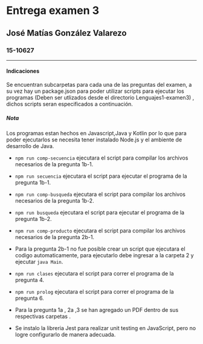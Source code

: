 # Entrega examen 3

## José Matías González Valarezo
### 15-10627

--- 

#### Indicaciones 


Se encuentran subcarpetas para cada una de las preguntas del examen, a su vez hay un package.json para poder utilizar scripts para ejecutar los programas (Deben ser utlizados desde el directorio Lenguajes1-examen3) , dichos scripts seran especificados a continuación.

##### Nota
Los programas estan hechos en Javascript,Java y Kotlin por lo que para poder ejecutarlos se necesita tener instalado Node.js y el ambiente de desarrollo de Java.

- `npm run comp-secuencia` ejecutara el script para compilar los archivos necesarios de la pregunta 1b-1.

- `npm run secuencia` ejecutara el script para ejecutar el programa de la pregunta 1b-1.

- `npm run comp-busqueda` ejecutara el script para compilar los archivos necesarios de la pregunta 1b-2.

- `npm run busqueda` ejecutara el script para ejecutar el programa de la pregunta 1b-2.

- `npm run comp-producto` ejecutara el script para compilar los archivos necesarios de la pregunta 2b-1.

- Para la pregunta 2b-1 no fue posible crear un script que ejecutara el codigo automaticamente, para ejecutarlo debe ingresar a la carpeta 2 y ejecutar `java Main`.

- `npm run clases` ejecutara el script para correr el programa de la pregunta 4.

- `npm run prolog` ejecutara el script para correr el programa de la pregunta 6.

- Para la pregunta 1a , 2a ,3 se han agregado un PDF dentro de sus respectivas carpetas .

- Se instalo la libreria Jest para realizar unit testing en JavaScript, pero no logre configurarlo de manera adecuada.